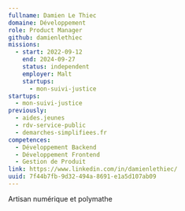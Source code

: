 ```yaml
---
fullname: Damien Le Thiec
domaine: Développement
role: Product Manager
github: damienlethiec
missions:
  - start: 2022-09-12
    end: 2024-09-27
    status: independent
    employer: Malt
    startups:
      - mon-suivi-justice
startups:
  - mon-suivi-justice
previously:
  - aides.jeunes
  - rdv-service-public
  - demarches-simplifiees.fr
competences:
  - Développement Backend
  - Développement Frontend
  - Gestion de Produit
link: https://www.linkedin.com/in/damienlethiec/
uuid: 7f44b7fb-9d32-494a-8691-e1a5d107ab09
---
```

Artisan numérique et polymathe